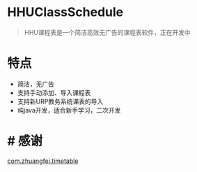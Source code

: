 # HHUClassSchedule

> HHU课程表是一个简洁高效无广告的课程表软件，正在开发中

# 特点

- 简洁，无广告
- 支持手动添加、导入课程表
- 支持新URP教务系统课表的导入
- 纯java开发，适合新手学习，二次开发

# # 感谢

[com.zhuangfei.timetable](https://github.com/zfman/TimetableView)

